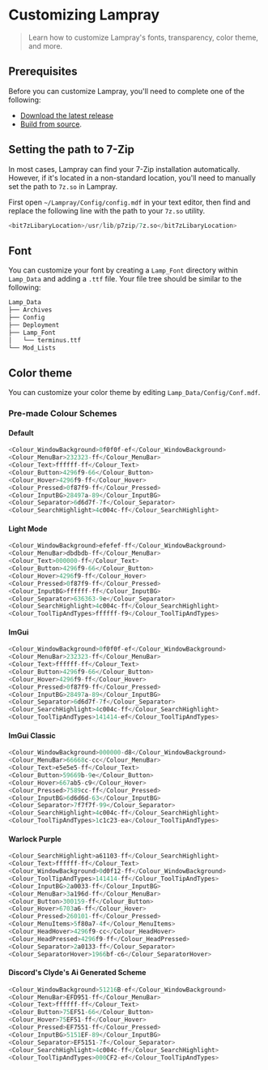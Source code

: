 # Customizing Lampray

> Learn how to customize Lampray's fonts, transparency, color theme, and more.

## Prerequisites

Before you can customize Lampray, you'll need to complete one of the following:

- [Download the latest release](../README.md#quick-start)
- [Build from source](./building-from-source.md).

## Setting the path to 7-Zip

In most cases, Lampray can find your 7-Zip installation automatically. However, if it's located in a non-standard location, you'll need to manually set the path to `7z.so` in Lampray.

First open `~/Lampray/Config/config.mdf` in your text editor, then find and replace the following line with the path to your `7z.so` utility.

```sql
<bit7zLibaryLocation>/usr/lib/p7zip/7z.so</bit7zLibaryLocation>
```

## Font

You can customize your font by creating a `Lamp_Font` directory within `Lamp_Data` and adding a `.ttf` file. Your file tree should be similar to the following:

```bash
Lamp_Data
├── Archives
├── Config
├── Deployment
├── Lamp_Font 
│   └── terminus.ttf
└── Mod_Lists
```

## Color theme

You can customize your color theme by editing `Lamp_Data/Config/Conf.mdf`.

### Pre-made Colour Schemes

#### Default

```sql
<Colour_WindowBackground>0f0f0f-ef</Colour_WindowBackground>
<Colour_MenuBar>232323-ff</Colour_MenuBar>
<Colour_Text>ffffff-ff</Colour_Text>
<Colour_Button>4296f9-66</Colour_Button>
<Colour_Hover>4296f9-ff</Colour_Hover>
<Colour_Pressed>0f87f9-ff</Colour_Pressed>
<Colour_InputBG>28497a-89</Colour_InputBG>
<Colour_Separator>6d6d7f-7f</Colour_Separator>
<Colour_SearchHighlight>4c004c-ff</Colour_SearchHighlight>
```

#### Light Mode

```sql
<Colour_WindowBackground>efefef-ff</Colour_WindowBackground>
<Colour_MenuBar>dbdbdb-ff</Colour_MenuBar>
<Colour_Text>000000-ff</Colour_Text>
<Colour_Button>4296f9-66</Colour_Button>
<Colour_Hover>4296f9-ff</Colour_Hover>
<Colour_Pressed>0f87f9-ff</Colour_Pressed>
<Colour_InputBG>ffffff-ff</Colour_InputBG>
<Colour_Separator>636363-9e</Colour_Separator>
<Colour_SearchHighlight>4c004c-ff</Colour_SearchHighlight>
<Colour_ToolTipAndTypes>ffffff-f9</Colour_ToolTipAndTypes>
```

#### ImGui 

```sql
<Colour_WindowBackground>0f0f0f-ef</Colour_WindowBackground>
<Colour_MenuBar>232323-ff</Colour_MenuBar>
<Colour_Text>ffffff-ff</Colour_Text>
<Colour_Button>4296f9-66</Colour_Button>
<Colour_Hover>4296f9-ff</Colour_Hover>
<Colour_Pressed>0f87f9-ff</Colour_Pressed>
<Colour_InputBG>28497a-89</Colour_InputBG>
<Colour_Separator>6d6d7f-7f</Colour_Separator>
<Colour_SearchHighlight>4c004c-ff</Colour_SearchHighlight>
<Colour_ToolTipAndTypes>141414-ef</Colour_ToolTipAndTypes>
```

#### ImGui Classic

```sql
<Colour_WindowBackground>000000-d8</Colour_WindowBackground>
<Colour_MenuBar>66668c-cc</Colour_MenuBar>
<Colour_Text>e5e5e5-ff</Colour_Text>
<Colour_Button>59669b-9e</Colour_Button>
<Colour_Hover>667ab5-c9</Colour_Hover>
<Colour_Pressed>7589cc-ff</Colour_Pressed>
<Colour_InputBG>6d6d6d-63</Colour_InputBG>
<Colour_Separator>7f7f7f-99</Colour_Separator>
<Colour_SearchHighlight>4c004c-ff</Colour_SearchHighlight>
<Colour_ToolTipAndTypes>1c1c23-ea</Colour_ToolTipAndTypes>
```

#### Warlock Purple

```sql
<Colour_SearchHighlight>a61103-ff</Colour_SearchHighlight>
<Colour_Text>ffffff-ff</Colour_Text>
<Colour_WindowBackground>0d0f12-ff</Colour_WindowBackground>
<Colour_ToolTipAndTypes>141414-ff</Colour_ToolTipAndTypes>
<Colour_InputBG>2a0033-ff</Colour_InputBG>
<Colour_MenuBar>3a196d-ff</Colour_MenuBar>
<Colour_Button>300159-ff</Colour_Button>
<Colour_Hover>6703a6-ff</Colour_Hover>
<Colour_Pressed>260101-ff</Colour_Pressed>
<Colour_MenuItems>5f80a7-4f</Colour_MenuItems>
<Colour_HeadHover>4296f9-cc</Colour_HeadHover>
<Colour_HeadPressed>4296f9-ff</Colour_HeadPressed>
<Colour_Separator>2a0133-ff</Colour_Separator>
<Colour_SeparatorHover>1966bf-c6</Colour_SeparatorHover>
```

#### Discord's Clyde's Ai Generated Scheme

```sql
<Colour_WindowBackground>51216B-ef</Colour_WindowBackground>
<Colour_MenuBar>EFD951-ff</Colour_MenuBar>
<Colour_Text>ffffff-ff</Colour_Text>
<Colour_Button>75EF51-66</Colour_Button>
<Colour_Hover>75EF51-ff</Colour_Hover>
<Colour_Pressed>EF7551-ff</Colour_Pressed>
<Colour_InputBG>5151EF-89</Colour_InputBG>
<Colour_Separator>EF5151-7f</Colour_Separator>
<Colour_SearchHighlight>4c004c-ff</Colour_SearchHighlight>
<Colour_ToolTipAndTypes>000CF2-ef</Colour_ToolTipAndTypes>
```
